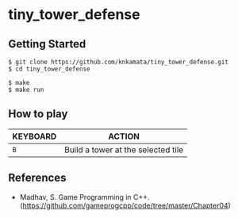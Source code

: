 # tiny_tower_defense

## Getting Started
```shell
$ git clone https://github.com/knkamata/tiny_tower_defense.git
$ cd tiny_tower_defense
```
```shell
$ make
$ make run
```
## How to play

| KEYBOARD | ACTION |
| -------- | ------ |
| `B`      | Build a tower at the selected tile |

## References
- Madhav, S. Game Programming in C++. (https://github.com/gameprogcpp/code/tree/master/Chapter04)
